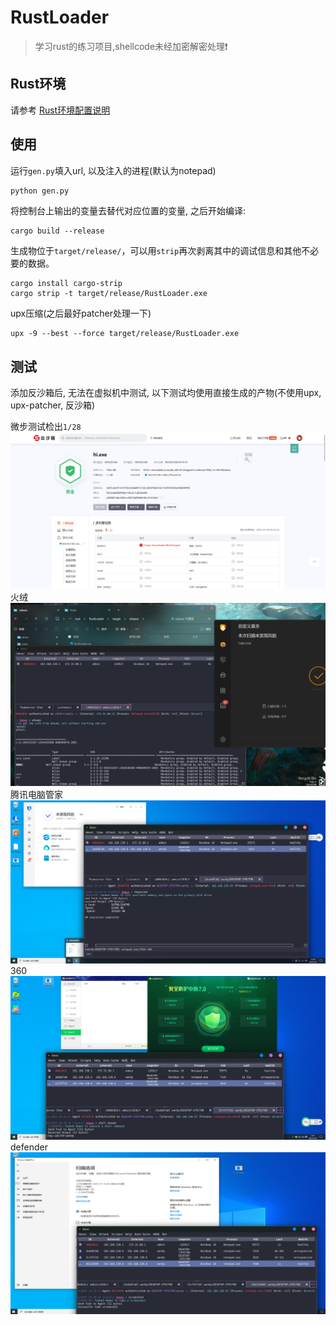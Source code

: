 # RustLoader

> 学习rust的练习项目,shellcode未经加密解密处理❗

## Rust环境
请参考 [Rust环境配置说明](./RUST.md)

## 使用
运行`gen.py`填入url, 以及注入的进程(默认为notepad)
``` python
python gen.py
```

将控制台上输出的变量去替代对应位置的变量, 之后开始编译:
``` pwsh
cargo build --release
```
生成物位于`target/release/`，可以用`strip`再次剥离其中的调试信息和其他不必要的数据。

``` pwsh
cargo install cargo-strip
cargo strip -t target/release/RustLoader.exe
```
upx压缩(之后最好patcher处理一下)
``` pwsh
upx -9 --best --force target/release/RustLoader.exe
```

## 测试
添加反沙箱后, 无法在虚拟机中测试, 以下测试均使用直接生成的产物(不使用upx, upx-patcher, 反沙箱)

微步测试检出`1/28`
![weibu.png](./screenshot/weibu.png)
火绒
![huorong.png](./screenshot/huorong.png)
腾讯电脑管家
![tencent.png](./screenshot/tencent.png)
360
![360.png](./screenshot/360.png)
defender
![defender.png](./screenshot/defender.png)